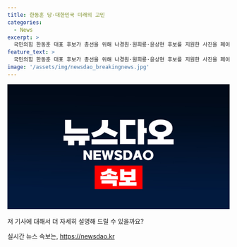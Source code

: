 ```yaml
---
title: 한동훈 당·대한민국 미래의 고민
categories:
  - News
excerpt: >
  국민의힘 한동훈 대표 후보가 총선을 위해 나경원·원희룡·윤상현 후보를 지원한 사진을 페이스북에 올리며 이번 당 대표 선거는 당과 대한민국의 미래를 고민하는 장이 되기를 바란다고 전했다. 또한 황운하 원내대표의 발언에 대해 직업적 음모론자들과 싸워 이기겠다고 밝혔다. 한동훈 후보의 글은 나·원·윤 후보의 협공과 관련한 불편한 심정을 드러낸 것으로 분석된다.
feature_text: >
  국민의힘 한동훈 대표 후보가 총선을 위해 나경원·원희룡·윤상현 후보를 지원한 사진을 페이스북에 올리며 이번 당 대표 선거는 당과 대한민국의 미래를 고민하는 장이 되기를 바란다고 전했다. 또한 황운하 원내대표의 발언에 대해 직업적 음모론자들과 싸워 이기겠다고 밝혔다. 한동훈 후보의 글은 나·원·윤 후보의 협공과 관련한 불편한 심정을 드러낸 것으로 분석된다.
image: '/assets/img/newsdao_breakingnews.jpg'
---
```


<p><img src="/assets/img/newsdao_breakingnews.jpg" alt="pcversion 속보" /></p>

<p>저 기사에 대해서 더 자세히 설명해 드릴 수 있을까요?</p>
실시간 뉴스 속보는, <a href="https://newsdao.kr" rel="dofollow">https://newsdao.kr</a>


